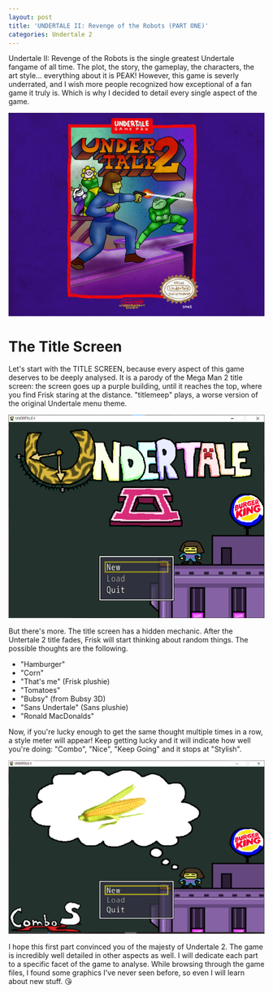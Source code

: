 ```yaml
---
layout: post
title: 'UNDERTALE II: Revenge of the Robots (PART ONE)'
categories: Undertale 2
---
```


Undertale II: Revenge of the Robots is the single greatest Undertale fangame of all time. The plot, the story, the gameplay, the characters, the art style... everything about it is PEAK! However, this game is severly underrated, and I wish more people recognized how exceptional of a fan game it truly is. Which is why I decided to detail every single aspect of the game.

![](../images/Undertale2_cover.png)

# The Title Screen
Let's start with the TITLE SCREEN, because every aspect of this game deserves to be deeply analysed. It is a parody of the Mega Man 2 title screen: the screen goes up a purple building, until it reaches the top, where you find Frisk staring at the distance. "titlemeep" plays, a worse version of the original Undertale menu theme.

![](../images/Undertale2_title.png)

But there's more. The title screen has a hidden mechanic. After the Untertale 2 title fades, Frisk will start thinking about random things. The possible thoughts are the following.

 - "Hamburger"
 - "Corn"
 - "That's me" (Frisk plushie)
 - "Tomatoes"
 - "Bubsy" (from Bubsy 3D)
 - "Sans Undertale" (Sans plushie)
 - "Ronald MacDonalds"

Now, if you're lucky enough to get the same thought multiple times in a row, a style meter will appear! Keep getting lucky and it will indicate how well you're doing: "Combo", "Nice", "Keep Going" and it stops at "Stylish".

![](../images/corn_style.png)

I hope this first part convinced you of the majesty of Undertale 2. The game is incredibly well detailed in other aspects as well. I will dedicate each part to a specific facet of the game to analyse. While browsing through the game files, I found some graphics I've never seen before, so even I will learn about new stuff. 😘
<!--stackedit_data:
eyJoaXN0b3J5IjpbLTY1Nzc2NzkzMiwtNTA2NDUyMTIzLDE0MD
Y4ODkxNzEsMTcwMzgwMjYzMiwxOTMwNDc0NzQxLC01NzU3Mjc2
NDJdfQ==
-->